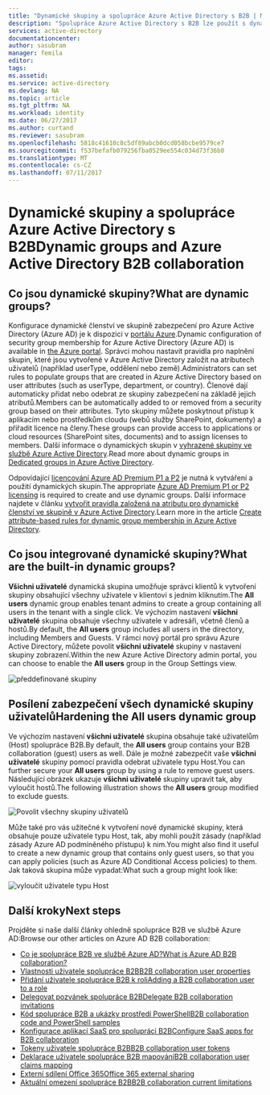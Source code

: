 ```yaml
---
title: "Dynamické skupiny a spolupráce Azure Active Directory s B2B | Microsoft Docs"
description: "Spolupráce Azure Active Directory s B2B lze použít s dynamickými skupinami Azure AD"
services: active-directory
documentationcenter: 
author: sasubram
manager: femila
editor: 
tags: 
ms.assetid: 
ms.service: active-directory
ms.devlang: NA
ms.topic: article
ms.tgt_pltfrm: NA
ms.workload: identity
ms.date: 06/27/2017
ms.author: curtand
ms.reviewer: sasubram
ms.openlocfilehash: 5818c41610c8c5df89abcb0dcd058bcbe9579ce7
ms.sourcegitcommit: f537befafb079256fba0529ee554c034d73f36b0
ms.translationtype: MT
ms.contentlocale: cs-CZ
ms.lasthandoff: 07/11/2017
---
```

# <a name="dynamic-groups-and-azure-active-directory-b2b-collaboration"></a><span data-ttu-id="1d69c-103">Dynamické skupiny a spolupráce Azure Active Directory s B2B</span><span class="sxs-lookup"><span data-stu-id="1d69c-103">Dynamic groups and Azure Active Directory B2B collaboration</span></span>

## <a name="what-are-dynamic-groups"></a><span data-ttu-id="1d69c-104">Co jsou dynamické skupiny?</span><span class="sxs-lookup"><span data-stu-id="1d69c-104">What are dynamic groups?</span></span>
<span data-ttu-id="1d69c-105">Konfigurace dynamické členství ve skupině zabezpečení pro Azure Active Directory (Azure AD) je k dispozici v [portálu Azure](https://portal.azure.com).</span><span class="sxs-lookup"><span data-stu-id="1d69c-105">Dynamic configuration of security group membership for Azure Active Directory (Azure AD) is available in [the Azure portal](https://portal.azure.com).</span></span> <span data-ttu-id="1d69c-106">Správci mohou nastavit pravidla pro naplnění skupin, které jsou vytvořené v Azure Active Directory založit na atributech uživatelů (například userType, oddělení nebo země).</span><span class="sxs-lookup"><span data-stu-id="1d69c-106">Administrators can set rules to populate groups that are created in Azure Active Directory based on user attributes (such as userType, department, or country).</span></span> <span data-ttu-id="1d69c-107">Členové dají automaticky přidat nebo odebrat ze skupiny zabezpečení na základě jejich atributů.</span><span class="sxs-lookup"><span data-stu-id="1d69c-107">Members can be automatically added to or removed from a security group based on their attributes.</span></span> <span data-ttu-id="1d69c-108">Tyto skupiny můžete poskytnout přístup k aplikacím nebo prostředkům cloudu (webů služby SharePoint, dokumenty) a přiřadit licence na členy.</span><span class="sxs-lookup"><span data-stu-id="1d69c-108">These groups can provide access to applications or cloud resources (SharePoint sites, documents) and to assign licenses to members.</span></span> <span data-ttu-id="1d69c-109">Další informace o dynamických skupin v [vyhrazené skupiny ve službě Azure Active Directory](active-directory-accessmanagement-dedicated-groups.md).</span><span class="sxs-lookup"><span data-stu-id="1d69c-109">Read more about dynamic groups in [Dedicated groups in Azure Active Directory](active-directory-accessmanagement-dedicated-groups.md).</span></span>

<span data-ttu-id="1d69c-110">Odpovídající [licencování Azure AD Premium P1 a P2](https://azure.microsoft.com/pricing/details/active-directory/) je nutná k vytváření a použití dynamických skupin.</span><span class="sxs-lookup"><span data-stu-id="1d69c-110">The appropriate [Azure AD Premium P1 or P2 licensing](https://azure.microsoft.com/pricing/details/active-directory/) is required to create and use dynamic groups.</span></span> <span data-ttu-id="1d69c-111">Další informace najdete v článku [vytvořit pravidla založená na atributu pro dynamické členství ve skupině v Azure Active Directory](active-directory-groups-dynamic-membership-azure-portal.md).</span><span class="sxs-lookup"><span data-stu-id="1d69c-111">Learn more in the article [Create attribute-based rules for dynamic group membership in Azure Active Directory](active-directory-groups-dynamic-membership-azure-portal.md).</span></span>

## <a name="what-are-the-built-in-dynamic-groups"></a><span data-ttu-id="1d69c-112">Co jsou integrované dynamické skupiny?</span><span class="sxs-lookup"><span data-stu-id="1d69c-112">What are the built-in dynamic groups?</span></span>
<span data-ttu-id="1d69c-113">**Všichni uživatelé** dynamická skupina umožňuje správci klientů k vytvoření skupiny obsahující všechny uživatele v klientovi s jedním kliknutím.</span><span class="sxs-lookup"><span data-stu-id="1d69c-113">The **All users** dynamic group enables tenant admins to create a group containing all users in the tenant with a single click.</span></span> <span data-ttu-id="1d69c-114">Ve výchozím nastavení **všichni uživatelé** skupina obsahuje všechny uživatele v adresáři, včetně členů a hostů.</span><span class="sxs-lookup"><span data-stu-id="1d69c-114">By default, the **All users** group includes all users in the directory, including Members and Guests.</span></span>
<span data-ttu-id="1d69c-115">V rámci nový portál pro správu Azure Active Directory, můžete povolit **všichni uživatelé** skupiny v nastavení skupiny zobrazení.</span><span class="sxs-lookup"><span data-stu-id="1d69c-115">Within the new Azure Active Directory admin portal, you can choose to enable the **All users** group in the Group Settings view.</span></span>

![předdefinované skupiny](media/active-directory-b2b-dynamic-groups/built-in-groups.png)

## <a name="hardening-the-all-users-dynamic-group"></a><span data-ttu-id="1d69c-117">Posílení zabezpečení všech dynamické skupiny uživatelů</span><span class="sxs-lookup"><span data-stu-id="1d69c-117">Hardening the All users dynamic group</span></span>
<span data-ttu-id="1d69c-118">Ve výchozím nastavení **všichni uživatelé** skupina obsahuje také uživatelům (Host) spolupráce B2B.</span><span class="sxs-lookup"><span data-stu-id="1d69c-118">By default, the **All users** group contains your B2B collaboration (guest) users as well.</span></span> <span data-ttu-id="1d69c-119">Dále je možné zabezpečit vaše **všichni uživatelé** skupiny pomocí pravidla odebrat uživatele typu Host.</span><span class="sxs-lookup"><span data-stu-id="1d69c-119">You can further secure your **All users** group by using a rule to remove guest users.</span></span> <span data-ttu-id="1d69c-120">Následující obrázek ukazuje **všichni uživatelé** skupiny upravit tak, aby vyloučit hostů.</span><span class="sxs-lookup"><span data-stu-id="1d69c-120">The following illustration shows the **All users** group modified to exclude guests.</span></span>

![Povolit všechny skupiny uživatelů](media/active-directory-b2b-dynamic-groups/enable-all-users-group.png)

<span data-ttu-id="1d69c-122">Může také pro vás užitečné k vytvoření nové dynamické skupiny, která obsahuje pouze uživatele typu Host, tak, aby mohli použít zásady (například zásady Azure AD podmíněného přístupu) k nim.</span><span class="sxs-lookup"><span data-stu-id="1d69c-122">You might also find it useful to create a new dynamic group that contains only guest users, so that you can apply policies (such as Azure AD Conditional Access policies) to them.</span></span>
<span data-ttu-id="1d69c-123">Jak taková skupina může vypadat:</span><span class="sxs-lookup"><span data-stu-id="1d69c-123">What such a group might look like:</span></span>

![vyloučit uživatele typu Host](media/active-directory-b2b-dynamic-groups/exclude-guest-users.png)

## <a name="next-steps"></a><span data-ttu-id="1d69c-125">Další kroky</span><span class="sxs-lookup"><span data-stu-id="1d69c-125">Next steps</span></span>

<span data-ttu-id="1d69c-126">Projděte si naše další články ohledně spolupráce B2B ve službě Azure AD:</span><span class="sxs-lookup"><span data-stu-id="1d69c-126">Browse our other articles on Azure AD B2B collaboration:</span></span>

* [<span data-ttu-id="1d69c-127">Co je spolupráce B2B ve službě Azure AD?</span><span class="sxs-lookup"><span data-stu-id="1d69c-127">What is Azure AD B2B collaboration?</span></span>](active-directory-b2b-what-is-azure-ad-b2b.md)
* [<span data-ttu-id="1d69c-128">Vlastnosti uživatele spolupráce B2B</span><span class="sxs-lookup"><span data-stu-id="1d69c-128">B2B collaboration user properties</span></span>](active-directory-b2b-user-properties.md)
* [<span data-ttu-id="1d69c-129">Přidání uživatele spolupráce B2B k roli</span><span class="sxs-lookup"><span data-stu-id="1d69c-129">Adding a B2B collaboration user to a role</span></span>](active-directory-b2b-add-guest-to-role.md)
* [<span data-ttu-id="1d69c-130">Delegovat pozvánek spolupráce B2B</span><span class="sxs-lookup"><span data-stu-id="1d69c-130">Delegate B2B collaboration invitations</span></span>](active-directory-b2b-delegate-invitations.md)
* [<span data-ttu-id="1d69c-131">Kód spolupráce B2B a ukázky prostředí PowerShell</span><span class="sxs-lookup"><span data-stu-id="1d69c-131">B2B collaboration code and PowerShell samples</span></span>](active-directory-b2b-code-samples.md)
* [<span data-ttu-id="1d69c-132">Konfigurace aplikací SaaS pro spolupráci B2B</span><span class="sxs-lookup"><span data-stu-id="1d69c-132">Configure SaaS apps for B2B collaboration</span></span>](active-directory-b2b-configure-saas-apps.md)
* [<span data-ttu-id="1d69c-133">Tokeny uživatele spolupráce B2B</span><span class="sxs-lookup"><span data-stu-id="1d69c-133">B2B collaboration user tokens</span></span>](active-directory-b2b-user-token.md)
* [<span data-ttu-id="1d69c-134">Deklarace uživatele spolupráce B2B mapování</span><span class="sxs-lookup"><span data-stu-id="1d69c-134">B2B collaboration user claims mapping</span></span>](active-directory-b2b-claims-mapping.md)
* [<span data-ttu-id="1d69c-135">Externí sdílení Office 365</span><span class="sxs-lookup"><span data-stu-id="1d69c-135">Office 365 external sharing</span></span>](active-directory-b2b-o365-external-user.md)
* [<span data-ttu-id="1d69c-136">Aktuální omezení spolupráce B2B</span><span class="sxs-lookup"><span data-stu-id="1d69c-136">B2B collaboration current limitations</span></span>](active-directory-b2b-current-limitations.md)
